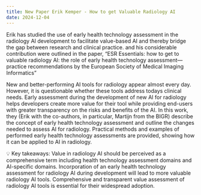 ```yaml
---
title: New Paper Erik Kemper - How to get Valuable Radiology AI
date: 2024-12-04
---
```


Erik has studied the use of early health technology assessment in the radiology AI development to facilitate value-based AI and thereby bridge the gap between research and clinical practice. and his considerable contribution were outlined in the paper, “ESR Essentials: how to get to valuable radiology AI: the role of early health technology assessment—practice recommendations by the European Society of Medical Imaging Informatics”

New and better-performing AI tools for radiology appear almost every day. However, it is questionable whether these tools address todays clinical needs. Early assessment during the development of new AI for radiology helps developers create more value for their tool while providing end-users with greater transparency on the risks and benefits of the AI.
In this work, they (Erik with the co-authors, in particular, Martijn from the BIGR) describe the concept of early health technology assessment and outline the changes needed to assess AI for radiology. Practical methods and examples of performed early health technology assessments are provided, showing how it can be applied to AI in radiology.

💡 Key takeaways:
Value in radiology AI should be perceived as a comprehensive term including health technology assessment domains and AI-specific domains.
Incorporation of an early health technology assessment for radiology AI during development will lead to more valuable radiology AI tools.
Comprehensive and transparent value assessment of radiology AI tools is essential for their widespread adoption.